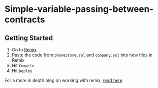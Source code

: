 # Simple-variable-passing-between-contracts

## Getting Started
1. Go to [Remix](https://remix.ethereum.org/)
2. Paste the code from `phoneStore.sol` and `company.sol` into new files in Remix
3. Hit `Compile`
4. Hit `Deploy`

For a more in depth blog on working with remix, [read here](https://docs.chain.link/docs/deploy-your-first-contract/)

